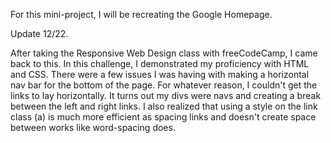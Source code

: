 For this mini-project, I will be recreating the Google Homepage.

Update 12/22.

After taking the Responsive Web Design class with freeCodeCamp, I came back to this.
In this challenge, I demonstrated my proficiency with HTML and CSS.
There were a few issues I was having with making a horizontal nav bar for the bottom of the page.
For whatever reason, I couldn't get the links to lay horizontally.
It turns out my divs were navs and creating a break between the left and right links.
I also realized that using a style on the link class (a) is much more efficient as spacing links and doesn't create space between works like word-spacing does.
